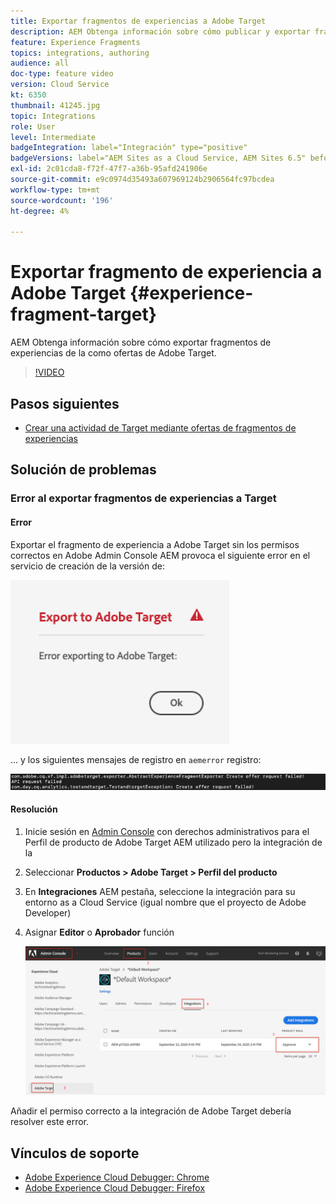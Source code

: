 ```yaml
---
title: Exportar fragmentos de experiencias a Adobe Target
description: AEM Obtenga información sobre cómo publicar y exportar fragmentos de experiencias como ofertas de Adobe Target.
feature: Experience Fragments
topics: integrations, authoring
audience: all
doc-type: feature video
version: Cloud Service
kt: 6350
thumbnail: 41245.jpg
topic: Integrations
role: User
level: Intermediate
badgeIntegration: label="Integración" type="positive"
badgeVersions: label="AEM Sites as a Cloud Service, AEM Sites 6.5" before-title="false"
exl-id: 2c01cda8-f72f-47f7-a36b-95afd241906e
source-git-commit: e9c0974d35493a607969124b2906564fc97bcdea
workflow-type: tm+mt
source-wordcount: '196'
ht-degree: 4%

---
```


# Exportar fragmento de experiencia a Adobe Target {#experience-fragment-target}

AEM Obtenga información sobre cómo exportar fragmentos de experiencias de la como ofertas de Adobe Target.

>[!VIDEO](https://video.tv.adobe.com/v/41245?quality=12&learn=on)

## Pasos siguientes

+ [Crear una actividad de Target mediante ofertas de fragmentos de experiencias](./create-target-activity.md)

## Solución de problemas

### Error al exportar fragmentos de experiencias a Target

#### Error

Exportar el fragmento de experiencia a Adobe Target sin los permisos correctos en Adobe Admin Console AEM provoca el siguiente error en el servicio de creación de la versión de:

![Error de IU de API de Target](assets/error-target-offer.png)

... y los siguientes mensajes de registro en `aemerror` registro:

![Error de consola de API de Target](assets/target-console-error.png)

#### Resolución

1. Inicie sesión en [Admin Console](https://adminconsole.adobe.com/) con derechos administrativos para el Perfil de producto de Adobe Target AEM utilizado pero la integración de la
2. Seleccionar __Productos > Adobe Target > Perfil del producto__
3. En __Integraciones__ AEM pestaña, seleccione la integración para su entorno as a Cloud Service (igual nombre que el proyecto de Adobe Developer)
4. Asignar __Editor__ o __Aprobador__ función

   ![Error de API de Target](assets/target-permissions.png)

Añadir el permiso correcto a la integración de Adobe Target debería resolver este error.

## Vínculos de soporte

+ [Adobe Experience Cloud Debugger: Chrome](https://chrome.google.com/webstore/detail/adobe-experience-platform/bfnnokhpnncpkdmbokanobigaccjkpob)
+ [Adobe Experience Cloud Debugger: Firefox](https://addons.mozilla.org/en-US/firefox/addon/adobe-experience-platform-dbg/)
